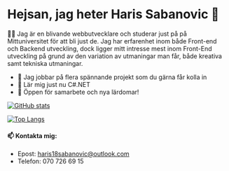# Hejsan, jag heter Haris Sabanovic 👋

👨‍🎓
Jag är en blivande webbutvecklare och studerar just på på Mittuniversitet för att bli just de. Jag har erfarenhet inom både Front-end och Backend utveckling, dock ligger mitt intresse mest inom Front-End utveckling på grund av den variation av utmaningar man får, både kreativa samt tekniska utmaningar. 

* 🚀 Jag jobbar på flera spännande projekt som du gärna får kolla in
* 🌱 Lär mig just nu C#.NET
* 🤝 Öppen för samarbete och nya lärdomar!

[![GitHub stats](https://github-readme-stats.vercel.app/api?username=HarisSabanovic&show_icons=true)](https://github.com/HarisSabanovic/github-readme-stats)

[![Top Langs](https://github-readme-stats.vercel.app/api/top-langs/?username=HarisSabanovic)](https://github.com/HarisSabanovic/github-readme-stats)


#### 📫 Kontakta mig:
 * Epost: haris18sabanovic@outlook.com
 * Telefon: 070 726 69 15


